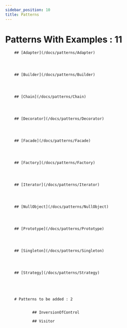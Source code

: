 ```yaml
---
sidebar_position: 10
title: Patterns
---
```


# Patterns With Examples :  11


        ## [Adapter](/docs/patterns/Adapter)



    
        ## [Builder](/docs/patterns/Builder)



    
        ## [Chain](/docs/patterns/Chain)



    
        ## [Decorator](/docs/patterns/Decorator)



    
        ## [Facade](/docs/patterns/Facade)



    
        ## [Factory](/docs/patterns/Factory)



    
        ## [Iterator](/docs/patterns/Iterator)



    
        ## [NullObject](/docs/patterns/NullObject)



    
        ## [Prototype](/docs/patterns/Prototype)



    
        ## [Singleton](/docs/patterns/Singleton)



    
        ## [Strategy](/docs/patterns/Strategy)



    

        # Patterns to be added : 2


                ## InversionOfControl
            
                ## Visitor
                